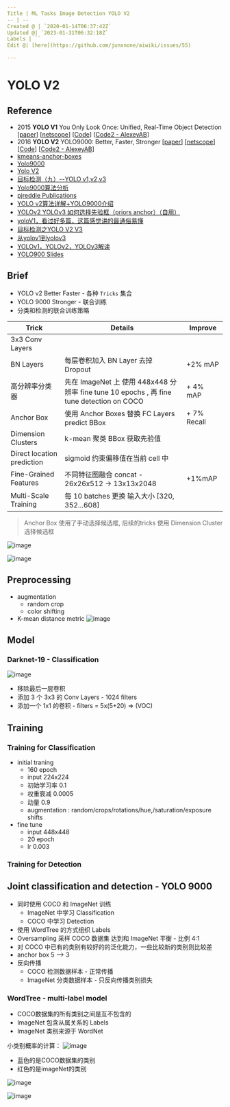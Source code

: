 ```yaml
---
Title | ML Tasks Image Detection YOLO V2
-- | --
Created @ | `2020-01-14T06:37:42Z`
Updated @| `2023-01-31T06:32:18Z`
Labels | ``
Edit @| [here](https://github.com/junxnone/aiwiki/issues/55)

---
```


# YOLO V2

## Reference
- 2015 **YOLO V1** You Only Look Once: Unified, Real-Time Object Detection [[paper](https://arxiv.org/pdf/1506.02640.pdf)] [[netscope](http://ethereon.github.io/netscope/#/gist/96209c6940e02b17c34009f6c3fee75e)] [[Code](https://pjreddie.com/darknet/yolo/)] [[Code2 - AlexeyAB](https://github.com/AlexeyAB/darknet)]
- 2016 **YOLO V2** YOLO9000: Better, Faster, Stronger [[paper](https://arxiv.org/pdf/1612.08242.pdf)] [[netscope](http://ethereon.github.io/netscope/#/gist/8826fef24ed0b5086affdb6e65db26b7)]  [[Code](https://pjreddie.com/darknet/yolo/)]  [[Code2 - AlexeyAB](https://github.com/AlexeyAB/darknet)]
- [kmeans-anchor-boxes](https://github.com/lars76/kmeans-anchor-boxes) 
- [Yolo9000](https://pjreddie.com/publications/yolo9000/)
-  [Yolo V2](https://pjreddie.com/darknet/yolov2/)
- [目标检测（九）--YOLO v1,v2,v3](https://blog.csdn.net/App_12062011/article/details/77554288)
- [Yolo9000算法分析](https://blog.csdn.net/small_munich/article/details/79548149)
- [pjreddie Publications](https://pjreddie.com/publications/)
- [YOLO v2算法详解+YOLO9000介绍](https://blog.csdn.net/Chunfengyanyulove/article/details/80860870)
- [YOLOv2 YOLOv3 如何选择先验框（priors anchor）（自用）](https://blog.csdn.net/Pattorio/article/details/80095511)
- [yoloV1，看过好多篇，这篇感觉讲的最通俗易懂](https://blog.csdn.net/m0_37192554/article/details/81092514)
- [目标检测之YOLO V2 V3](http://www.cnblogs.com/wangguchangqing/p/10480995.html)
- [从yolov1到yolov3](https://shartoo.github.io/2019/03/12/yolo-v123/)
- [YOLOv1，YOLOv2，YOLOv3解读](https://blog.csdn.net/hancoder/article/details/87994678)
- [YOLO900 Slides](https://docs.google.com/presentation/d/14qBAiyhMOFl_wZW4dA1CkixgXwf0zKGbpw_0oHK8yEM/edit#slide=id.p)

## Brief
- YOLO v2 Better Faster - 各种 `Tricks` 集合
- YOLO 9000 Stronger - 联合训练 
- 分类和检测的联合训练策略

Trick  | Details | Improve
-- | -- | --
3x3 Conv Layers | 
BN Layers | 每层卷积加入 BN Layer 去掉 Dropout | +2% mAP
高分辨率分类器 | 先在 ImageNet 上 使用 448x448 分辨率 fine tune 10 epochs , 再 fine tune detection on COCO | + 4% mAP
Anchor Box | 使用 Anchor Boxes 替换 FC Layers predict BBox | + 7% Recall
Dimension Clusters | k-mean 聚类 BBox 获取先验值 | 
Direct location prediction | sigmoid 约束偏移值在当前 cell 中
Fine-Grained Features |  不同特征图融合 concat - 26x26x512 -> 13x13x2048 | +1%mAP
Multi-Scale Training | 每 10 batches 更换 输入大小 [320, 352...608]

> Anchor Box 使用了手动选择候选框, 后续的tricks 使用 Dimension Cluster 选择候选框

![image](https://user-images.githubusercontent.com/2216970/72323092-d73f9a80-36e2-11ea-99ed-8d778073426e.png)

![image](https://user-images.githubusercontent.com/2216970/72496863-d6834180-3865-11ea-890f-865f7b76d765.png)

## Preprocessing
- augmentation
  - random crop
  - color shifting
- K-mean distance metric
![image](https://user-images.githubusercontent.com/2216970/72326883-05c17380-36eb-11ea-881d-ecaea88aa940.png)


## Model

### Darknet-19 - Classification
![image](https://user-images.githubusercontent.com/2216970/72320493-c7bd5300-36dc-11ea-8414-4769f4be8b22.png)
- 移除最后一层卷积
- 添加 3 个 3x3 的 Conv Layers - 1024 filters
- 添加一个 1x1 的卷积 - filters = 5x(5+20) => (VOC)

## Training

### Training for Classification
- initial traning
  - 160 epoch 
  - input 224x224
  - 初始学习率 0.1
  - 权重衰减 0.0005
  - 动量 0.9
  - augmentation : random/crops/rotations/hue,/saturation/exposure shifts
- fine tune 
  - input 448x448 
  - 20 epoch
  - lr 0.003

### Training for Detection

##  Joint classification and detection - YOLO 9000
- 同时使用 COCO 和 ImageNet 训练
  - ImageNet 中学习 Classification
  - COCO 中学习 Detection
- 使用 WordTree 的方式组织 Labels
- Oversampling 采样 COCO 数据集 达到和 ImageNet 平衡 - 比例 4:1
- 对 COCO 中已有的类别有较好的的泛化能力，一些比较新的类别则比较差
- anchor box 5 --> 3
- 反向传播
  - COCO 检测数据样本 - 正常传播
  - ImageNet 分类数据样本 - 只反向传播类别损失

### WordTree - multi-label model
- COCO数据集的所有类别之间是互不包含的
- ImageNet 包含从属关系的 Labels
- ImageNet 类别来源于 WordNet


小类别概率的计算：
![image](https://user-images.githubusercontent.com/2216970/72492840-a46be280-3859-11ea-9831-942f3c000c6f.png)


- 蓝色的是COCO数据集的类别
- 红色的是imageNet的类别

![image](https://user-images.githubusercontent.com/2216970/72408912-3cf15c80-379f-11ea-9bb5-5d78a1a89b36.png)

![image](https://user-images.githubusercontent.com/2216970/57967666-4918e600-7994-11e9-8f36-c68037237453.png)




